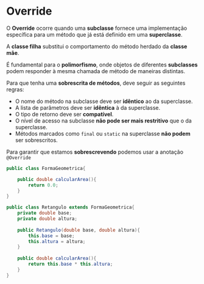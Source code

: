 # Override

O **Override** ocorre quando uma **subclasse** fornece uma implementação específica para um método que já está definido em uma **superclasse**.

A **classe filha** substitui o comportamento do método herdado da **classe mãe**.

É fundamental para o **polimorfismo**, onde objetos de diferentes **subclasses** podem responder à mesma chamada de método de maneiras distintas.

Para que tenha uma **sobrescrita de métodos**, deve seguir as seguintes regras:

-  O nome do método na subclasse deve ser **idêntico** ao da superclasse.
- A lista de parâmetros deve ser **idêntica** à da superclasse.
- O tipo de retorno deve ser **compatível**.
- O nível de acesso na subclasse **não pode ser mais restritivo** que o da superclasse.
-  Métodos marcados como `final` ou `static` na superclasse **não podem** ser sobrescritos.

Para garantir que estamos **sobrescrevendo** podemos usar a anotação `@Override`
```Java
public class FormaGeometrica{

	public double calcularArea(){
		return 0.0;
	}
}

public class Retangulo extends FormaGeometrica{
	private double base;
	private double altura;
	
	public Retangulo(double base, double altura){
		this.base = base;
		this.altura = altura;
	}
	
	public double calcularArea(){
		return this.base * this.altura;
	}
}
```